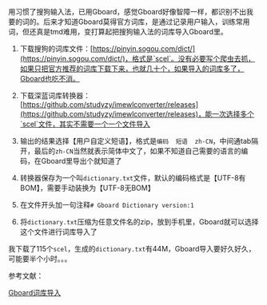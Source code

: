 用习惯了搜狗输入法，已用Gboard，感觉Gboard好像智障一样，都识别不出我要的词的。后来才知道Gboard莫得官方词库，是通过记录用户输入，训练常用词，但还真是tmd难用，变打算起把搜狗输入法的词库导入Gboard里。

1. 下载搜狗的词库文件：[https://pinyin.sogou.com/dict/](https://pinyin.sogou.com/dict/)，格式是`scel`。没有必要写个爬虫去抓，如果只把官方推荐的词库下载下来，也就几十个，如果导入的词库多了，Gboard也吃不消。

2. 下载深蓝词库转换器：[https://github.com/studyzy/imewlconverter/releases](https://github.com/studyzy/imewlconverter/releases)，能一次选择多个`scel`文件，其实不需要一个一个文件导入

3. 输出的结果选择【用户自定义短语】，格式是`编码	短语	zh-CN`，中间通tab隔开，最后的`zh-CN`当然就表示简体中文了，如果不知道自己需要的语言的编码，在Gboard里导出个就知道了

4. 转换器保存为一个叫`dictionary.txt`文件，默认的编码格式是【UTF-8有BOM】，需要手动装换为【UTF-8无BOM】

5. 在文件开头加一句注释`# Gboard Dictionary version:1`

6. 将`dictionary.txt`压缩为任意文件名的zip，放到手机里，Gboard就可以选择这个文件进行词库导入了

我下载了115个`scel`，生成的`dictionary.txt`有44M，Gboard导入要好久好久，可能要半个小时。。。

参考文献：

[Gboard词库导入](https://www.jianshu.com/p/00373c2d2bd6)
